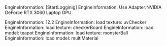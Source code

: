EngineInformation:     [StartLogginig]
EngineInformation:     Use Adapter:NVIDIA GeForce RTX 3060 Laptop GPU

EngineInformation:     12.2
EngineInformation:     load texture: uvChecker
EngineInformation:     load texture: checkerBoard
EngineInformation:     load model: teapot
EngineInformation:     load texture: monsterBall
EngineInformation:     load model: multiMaterial
